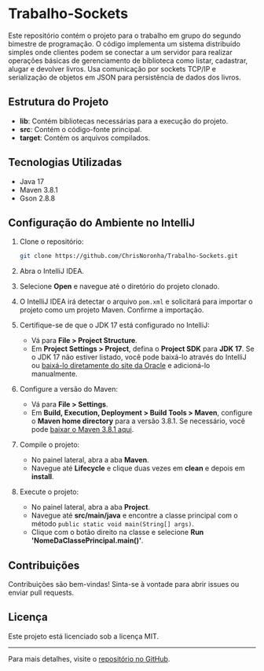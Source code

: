 
# Trabalho-Sockets

Este repositório contém o projeto para o trabalho em grupo do segundo bimestre de programação. O código implementa um sistema distribuído simples onde clientes podem se conectar a um servidor para realizar operações básicas de gerenciamento de biblioteca como listar, cadastrar, alugar e devolver livros. Usa comunicação por sockets TCP/IP e serialização de objetos em JSON para persistência de dados dos livros.

## Estrutura do Projeto

- **lib**: Contém bibliotecas necessárias para a execução do projeto.
- **src**: Contém o código-fonte principal.
- **target**: Contém os arquivos compilados.

## Tecnologias Utilizadas

- Java 17
- Maven 3.8.1
- Gson 2.8.8

## Configuração do Ambiente no IntelliJ

1. Clone o repositório:
   ```sh
   git clone https://github.com/ChrisNoronha/Trabalho-Sockets.git
   ```

2. Abra o IntelliJ IDEA.

3. Selecione **Open** e navegue até o diretório do projeto clonado.

4. O IntelliJ IDEA irá detectar o arquivo `pom.xml` e solicitará para importar o projeto como um projeto Maven. Confirme a importação.

5. Certifique-se de que o JDK 17 está configurado no IntelliJ:
   - Vá para **File > Project Structure**.
   - Em **Project Settings > Project**, defina o **Project SDK** para **JDK 17**. Se o JDK 17 não estiver listado, você pode baixá-lo através do IntelliJ ou [baixá-lo diretamente do site da Oracle](https://www.oracle.com/java/technologies/javase-jdk17-downloads.html) e adicioná-lo manualmente.

6. Configure a versão do Maven:
   - Vá para **File > Settings**.
   - Em **Build, Execution, Deployment > Build Tools > Maven**, configure o **Maven home directory** para a versão 3.8.1. Se necessário, você pode [baixar o Maven 3.8.1 aqui](https://maven.apache.org/download.cgi).

7. Compile o projeto:
   - No painel lateral, abra a aba **Maven**.
   - Navegue até **Lifecycle** e clique duas vezes em **clean** e depois em **install**.

8. Execute o projeto:
   - No painel lateral, abra a aba **Project**.
   - Navegue até **src/main/java** e encontre a classe principal com o método `public static void main(String[] args)`.
   - Clique com o botão direito na classe e selecione **Run 'NomeDaClassePrincipal.main()'**.

## Contribuições

Contribuições são bem-vindas! Sinta-se à vontade para abrir issues ou enviar pull requests.

## Licença

Este projeto está licenciado sob a licença MIT.

---

Para mais detalhes, visite o [repositório no GitHub](https://github.com/ChrisNoronha/Trabalho-Sockets).
